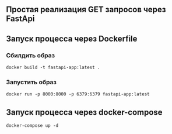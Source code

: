 ## Простая реализация GET запросов через FastApi

## Запуск процесса через Dockerfile
### Сбилдить образ
```shell
docker build -t fastapi-app:latest .
```
### Запустить образ
```shell
docker run -p 8000:8000 -p 6379:6379 fastapi-app:latest
```

## Запуск процесса через docker-compose
```
docker-compose up -d
```